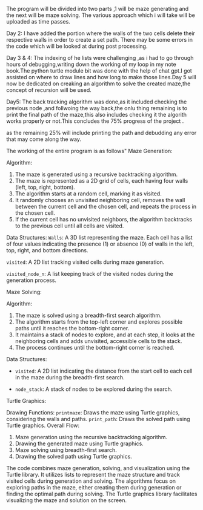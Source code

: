 The program will be divided into two parts ,1 will be maze generating and the next will be maze solving.
The various approach which i will take will be uploaded as time passes.

Day 2:
I have added the portion where the walls of the two cells delete their respective walls in order to create a set path. There may be some errors in the code which will be looked at during post processing.

Day 3 & 4:
 The indexing of he lists were challenging ,as i had to go through hours of debugging,writing down the working of my loop in my note book.The python turtle module bit was done with the help of chat gpt.I got assisted on where to draw lines and how long to make those lines.Day 5 will now be dedicated on creaking an algorithm to solve the created maze,the concept of recursion will be used. 

Day5:
The back tracking algorithm was done,as it included checking the previous node ,and follwoing the way back,the onlu thing remaining is to print the final path of the maze,this also includes checking it the algorith works properly or not.This concludes the 75% progress of the project .

as the remaining 25% will include printing the path and debudding any error that may come along the way.


The working of the entire program is as follows"
Maze Generation:

Algorithm:
1. The maze is generated using a recursive backtracking algorithm.
2. The maze is represented as a 2D grid of cells, each having four walls (left, top, right, bottom).
3. The algorithm starts at a random cell, marking it as visited.
4. It randomly chooses an unvisited neighboring cell, removes the wall between the current cell and the chosen cell, and repeats the process in the chosen cell.
5. If the current cell has no unvisited neighbors, the algorithm backtracks to the previous cell until all cells are visited.

Data Structures:
`Walls`: A 3D list representing the maze. Each cell has a list of four values indicating the presence (1) or absence (0) of walls in the left, top, right, and bottom directions.

`visited`: A 2D list tracking visited cells during maze generation.

`visited_node_n`: A list keeping track of the visited nodes during the generation process.

Maze Solving:

Algorithm:
1. The maze is solved using a breadth-first search algorithm.
2. The algorithm starts from the top-left corner and explores possible paths until it reaches the bottom-right corner.
3. It maintains a stack of nodes to explore, and at each step, it looks at the neighboring cells and adds unvisited, accessible cells to the stack.
4. The process continues until the bottom-right corner is reached.

Data Structures:
- `visited`: A 2D list indicating the distance from the start cell to each cell in the maze during the breadth-first search.

- `node_stack`: A stack of nodes to be explored during the search.

Turtle Graphics:

Drawing Functions:
`printmaze`: Draws the maze using Turtle graphics, considering the walls and paths.
`print_path`: Draws the solved path using Turtle graphics.
Overall Flow:

1. Maze generation using the recursive backtracking algorithm.
2. Drawing the generated maze using Turtle graphics.
3. Maze solving using breadth-first search.
4. Drawing the solved path using Turtle graphics.

The code combines maze generation, solving, and visualization using the Turtle library. It utilizes lists to represent the maze structure and track visited cells during generation and solving. The algorithms focus on exploring paths in the maze, either creating them during generation or finding the optimal path during solving. The Turtle graphics library facilitates visualizing the maze and solution on the screen.

